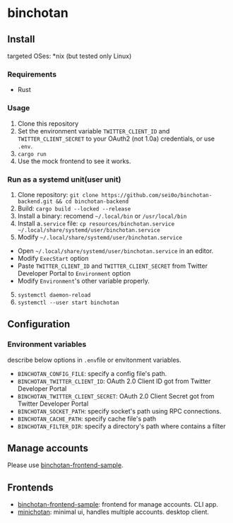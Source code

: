 # binchotan

## Install

targeted OSes: *nix (but tested only Linux)

### Requirements

* Rust

### Usage

1. Clone this repository
2. Set the environment variable `TWITTER_CLIENT_ID` and `TWITTER_CLIENT_SECRET` to your OAuth2 (not 1.0a) credentials, or use `.env`.
3. `cargo run`
4. Use the mock frontend to see it works.

### Run as a systemd unit(user unit)

1. Clone repository: `git clone https://github.com/sei0o/binchotan-backend.git && cd binchotan-backend`
1. Build: `cargo build --locked --release`
2. Install a binary: recomend `~/.local/bin` or `/usr/local/bin`
3. Install a`.service` file: `cp resources/binchotan.service ~/.local/share/systemd/user/binchotan.service`
4. Modify `~/.local/share/systemd/user/binchotan.service`
  * Open `~/.local/share/systemd/user/binchotan.service` in an editor.
  * Modify `ExecStart` option
  * Paste `TWITTER_CLIENT_ID` and `TWITTER_CLIENT_SECRET` from Twitter Developer Portal to `Environment` option
  * Modify `Environment`'s  other variable properly.
5. `systemctl daemon-reload`
6. `systemctl --user start binchotan`

## Configuration

### Environment variables

describe below options in `.env`file or envitonment variables.

* `BINCHOTAN_CONFIG_FILE`: specify a config file's path.
* `BINCHOTAN_TWITTER_CLIENT_ID`: OAuth 2.0 Client ID got from Twitter Developer Portal
* `BINCHOTAN_TWITTER_CLIENT_SECRET`: OAuth 2.0 Client Secret got from Twitter Developer Portal
* `BINCHOTAN_SOCKET_PATH`: specify socket's path using RPC connections.
* `BINCHOTAN_CACHE_PATH`: specify cache file's path 
* `BINCHOTAN_FILTER_DIR`: specify a directory's path where contains a filter

## Manage accounts

Please use [binchotan-frontend-sample](https://github.com/sei0o/binchotan-frontend-sample).

## Frontends

* [binchotan-frontend-sample](https://github.com/sei0o/binchotan-frontend-sample): frontend for manage accounts. CLI app.
* [minichotan](https://github.com/sei0o/minichotan): minimal ui, handles multiple accounts. desktop client.
